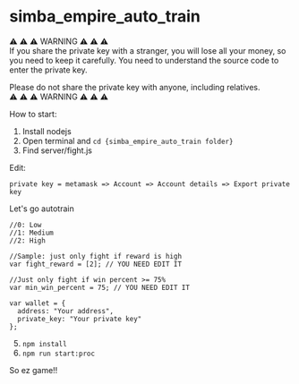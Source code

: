 # simba_empire_auto_train

⚠️ ⚠️ ⚠️ WARNING ⚠️ ⚠️ ⚠️ <br/>
If you share the private key with a stranger, you will lose all your money, so you need to keep it carefully. You need to understand the source code to enter the private key. <br/>

Please do not share the private key with anyone, including relatives.<br/>
⚠️ ⚠️ ⚠️ WARNING ⚠️ ⚠️ ⚠️

How to start:

1.  Install nodejs
2.  Open terminal and ```cd {simba_empire_auto_train folder}```
3.  Find server/fight.js

Edit:

```
private key = metamask => Account => Account details => Export private key
```

Let's go autotrain 
```
//0: Low
//1: Medium
//2: High

//Sample: just only fight if reward is high
var fight_reward = [2]; // YOU NEED EDIT IT
```

```
//Just only fight if win percent >= 75%
var min_win_percent = 75; // YOU NEED EDIT IT
```

```
var wallet = {
  address: "Your address",
  private_key: "Your private key"
};
```

5.  ```npm install```
6.  ```npm run start:proc```

So ez game!!

